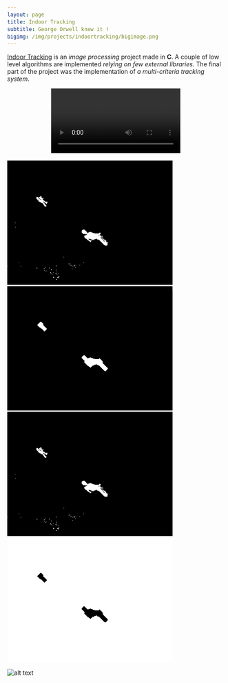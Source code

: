 ```yaml
---
layout: page
title: Indoor Tracking
subtitle: George Orwell knew it !
bigimg: /img/projects/indoortracking/bigimage.png
---
```


[Indoor Tracking](https://github.com/johan-gras/Indoor-Tracking) is an *image processing* project made in **C**.
A couple of low level algorithms are implemented *relying on few external libraries*.
The final part of the project was the implementation of *a multi-criteria tracking system*.

<div style="text-align: center;">
	<video src="/img/projects/indoortracking/video.mp4" autoplay controls loop>Indoor Tracking Video</video>
</div>

![alt text](/img/projects/indoortracking/result.gif "")
![alt text](/img/projects/indoortracking/resultclean.gif "")
![alt text](/img/projects/indoortracking/resultmove.gif "")
![alt text](/img/projects/indoortracking/resultregion.gif "")

![alt text](/img/projects/indoortracking/harison.ppm "")
